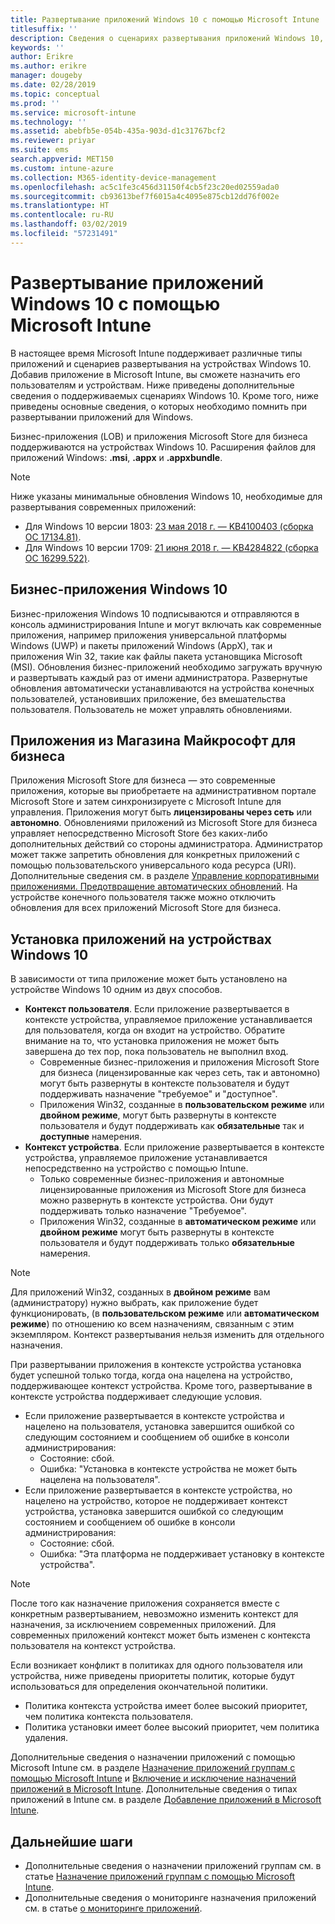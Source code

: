 ```yaml
---
title: Развертывание приложений Windows 10 с помощью Microsoft Intune
titlesuffix: ''
description: Сведения о сценариях развертывания приложений Windows 10, доступных в Microsoft Intune.
keywords: ''
author: Erikre
ms.author: erikre
manager: dougeby
ms.date: 02/28/2019
ms.topic: conceptual
ms.prod: ''
ms.service: microsoft-intune
ms.technology: ''
ms.assetid: abebfb5e-054b-435a-903d-d1c31767bcf2
ms.reviewer: priyar
ms.suite: ems
search.appverid: MET150
ms.custom: intune-azure
ms.collection: M365-identity-device-management
ms.openlocfilehash: ac5c1fe3c456d31150f4cb5f23c20ed02559ada0
ms.sourcegitcommit: cb93613bef7f6015a4c4095e875cb12dd76f002e
ms.translationtype: HT
ms.contentlocale: ru-RU
ms.lasthandoff: 03/02/2019
ms.locfileid: "57231491"
---
```

# <a name="windows-10-app-deployment-using-microsoft-intune"></a>Развертывание приложений Windows 10 с помощью Microsoft Intune 

В настоящее время Microsoft Intune поддерживает различные типы приложений и сценариев развертывания на устройствах Windows 10. Добавив приложение в Microsoft Intune, вы сможете назначить его пользователям и устройствам. Ниже приведены дополнительные сведения о поддерживаемых сценариях Windows 10. Кроме того, ниже приведены основные сведения, о которых необходимо помнить при развертывании приложений для Windows. 

Бизнес-приложения (LOB) и приложения Microsoft Store для бизнеса поддерживаются на устройствах Windows 10. Расширения файлов для приложений Windows: **.msi**, **.appx** и **.appxbundle**.  

> [!Note]
> Ниже указаны минимальные обновления Windows 10, необходимые для развертывания современных приложений:
> - Для Windows 10 версии 1803: [23 мая 2018 г. — KB4100403 (сборка ОС 17134.81)](https://support.microsoft.com/help/4100403/windows-10-update-kb4100403).
> - Для Windows 10 версии 1709: [21 июня 2018 г. — KB4284822 (сборка ОС 16299.522)](https://support.microsoft.com/help/4284822).

## <a name="windows-10-line-of-business-apps"></a>Бизнес-приложения Windows 10

Бизнес-приложения Windows 10 подписываются и отправляются в консоль администрирования Intune и могут включать как современные приложения, например приложения универсальной платформы Windows (UWP) и пакеты приложений Windows (AppX), так и приложения Win 32, такие как файлы пакета установщика Microsoft (MSI). Обновления бизнес-приложений необходимо загружать вручную и развертывать каждый раз от имени администратора. Развернутые обновления автоматически устанавливаются на устройства конечных пользователей, установивших приложение, без вмешательства пользователя. Пользователь не может управлять обновлениями. 

## <a name="microsoft-store-for-business-apps"></a>Приложения из Магазина Майкрософт для бизнеса

Приложения Microsoft Store для бизнеса — это современные приложения, которые вы приобретаете на административном портале Microsoft Store и затем синхронизируете с Microsoft Intune для управления. Приложения могут быть **лицензированы через сеть** или **автономно**. Обновлениями приложений из Microsoft Store для бизнеса управляет непосредственно Microsoft Store без каких-либо дополнительных действий со стороны администратора. Администратор может также запретить обновления для конкретных приложений с помощью пользовательского универсального кода ресурса (URI). Дополнительные сведения см. в разделе [Управление корпоративными приложениями. Предотвращение автоматических обновлений](https://docs.microsoft.com/windows/client-management/mdm/enterprise-app-management#prevent-app-from-automatic-updates). На устройстве конечного пользователя также можно отключить обновления для всех приложений Microsoft Store для бизнеса. 

## <a name="installing-apps-on-windows-10-devices"></a>Установка приложений на устройствах Windows 10
В зависимости от типа приложение может быть установлено на устройстве Windows 10 одним из двух способов.

- **Контекст пользователя**. Если приложение развертывается в контексте устройства, управляемое приложение устанавливается для пользователя, когда он входит на устройство. Обратите внимание на то, что установка приложения не может быть завершена до тех пор, пока пользователь не выполнил вход. 
    - Современные бизнес-приложения и приложения Microsoft Store для бизнеса (лицензированные как через сеть, так и автономно) могут быть развернуты в контексте пользователя и будут поддерживать назначение "требуемое" и "доступное".
    - Приложения Win32, созданные в **пользовательском режиме** или **двойном режиме**, могут быть развернуты в контексте пользователя и будут поддерживать как **обязательные** так и **доступные** намерения. 
- **Контекст устройства**. Если приложение развертывается в контексте устройства, управляемое приложение устанавливается непосредственно на устройство с помощью Intune.
    - Только современные бизнес-приложения и автономные лицензированные приложения из Microsoft Store для бизнеса можно развернуть в контексте устройства. Они будут поддерживать только назначение "Требуемое".
    - Приложения Win32, созданные в **автоматическом режиме** или **двойном режиме** могут быть развернуты в контексте пользователя и будут поддерживать только **обязательные** намерения.

> [!NOTE]
> Для приложений Win32, созданных в **двойном режиме** вам (администратору) нужно выбрать, как приложение будет функционировать, (в **пользовательском режиме** или **автоматическом режиме**) по отношению ко всем назначениям, связанным с этим экземпляром. Контекст развертывания нельзя изменить для отдельного назначения.  

При развертывании приложения в контексте устройства установка будет успешной только тогда, когда она нацелена на устройство, поддерживающее контекст устройства. Кроме того, развертывание в контексте устройства поддерживает следующие условия.
- Если приложение развертывается в контексте устройства и нацелено на пользователя, установка завершится ошибкой со следующим состоянием и сообщением об ошибке в консоли администрирования:
    - Состояние: сбой.
    - Ошибка: "Установка в контексте устройства не может быть нацелена на пользователя".
- Если приложение развертывается в контексте устройства, но нацелено на устройство, которое не поддерживает контекст устройства, установка завершится ошибкой со следующим состоянием и сообщением об ошибке в консоли администрирования:
    - Состояние: сбой.
    - Ошибка: "Эта платформа не поддерживает установку в контексте устройства". 

> [!Note]
> После того как назначение приложения сохраняется вместе с конкретным развертыванием, невозможно изменить контекст для назначения, за исключением современных приложений. Для современных приложений контекст может быть изменен с контекста пользователя на контекст устройства. 

Если возникает конфликт в политиках для одного пользователя или устройства, ниже приведены приоритеты политик, которые будут использоваться для определения окончательной политики.
- Политика контекста устройства имеет более высокий приоритет, чем политика контекста пользователя. 
- Политика установки имеет более высокий приоритет, чем политика удаления.

Дополнительные сведения о назначении приложений с помощью Microsoft Intune см. в разделе [Назначение приложений группам с помощью Microsoft Intune](apps-deploy.md) и [Включение и исключение назначений приложений в Microsoft Intune](apps-inc-exl-assignments.md). Дополнительные сведения о типах приложений в Intune см. в разделе [Добавление приложений в Microsoft Intune](apps-add.md).

## <a name="next-steps"></a>Дальнейшие шаги

- Дополнительные сведения о назначении приложений группам см. в статье [Назначение приложений группам с помощью Microsoft Intune](apps-deploy.md).
- Дополнительные сведения о мониторинге назначения приложений см. в статье [о мониторинге приложений](apps-monitor.md).
